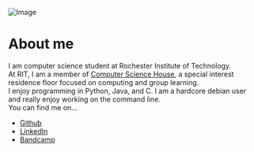 ![Image](https://scontent.xx.fbcdn.net/v/t1.0-9/15326477_1045391015570081_4035497797246277337_n.jpg?oh=b4e9039531a183d8dca85bb8749faa8a&oe=5987F67E)
# About me
I am computer science student at Rochester Institute of Technology.
<br>
At RIT, I am a member of [Computer Science House](https://csh.rit.edu), a special interest residence floor focused on computing 
and group learning.
<br>
I enjoy programming in Python, Java, and C. I am a hardcore debian user and really enjoy working on the command line.
<br>
You can find me on...
* [Github](https://github.com/sgreene570) 
* [LinkedIn](https://www.linkedin.com/in/stephen-greene-1601aa128/) 
* [Bandcamp](https://steeviegeevie.bandcamp.com/releases) 

